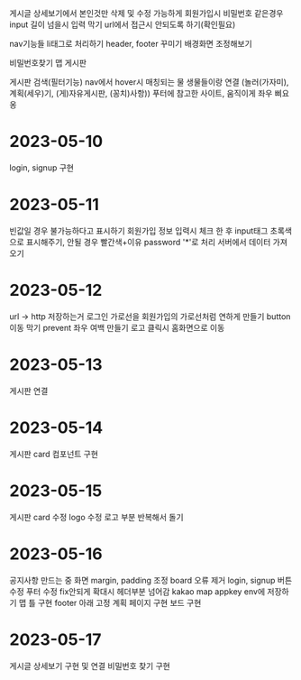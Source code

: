 게시글 상세보기에서 본인것만 삭제 및 수정 가능하게
회원가입시 비밀번호 같은경우
input 길이 넘을시 입력 막기
url에서 접근시 안되도록 하기(확인필요)

nav기능들 li태그로 처리하기
header, footer 꾸미기
배경화면 조정해보기

비밀번호찾기
맵
게시판

게시판 검색(필터기능)
nav에서 hover시 매칭되는 물 생물들이랑 연결 (놀러(가자미), 계획(세우)기, (게)자유게시판, (꽁치)사항))
푸터에 참고한 사이트, 움직이게 좌우 삐요옹

# 2023-05-10

login, signup 구현

# 2023-05-11

빈값일 경우 불가능하다고 표시하기
회원가입 정보 입력시 체크 한 후 input태그 초록색으로 표시해주기, 안될 경우 빨간색+이유
password '\*'로 처리
서버에서 데이터 가져오기

# 2023-05-12

url -> http 저장하는거
로그인 가로선을 회원가입의 가로선처럼 연하게 만들기
button 이동 막기 prevent
좌우 여백 만들기
로고 클릭시 홈화면으로 이동

# 2023-05-13

게시판 연결

# 2023-05-14

게시판 card 컴포넌트 구현

# 2023-05-15

게시판 card 수정
logo 수정
로고 부분 반복해서 돌기

# 2023-05-16

공지사항 만드는 중
화면 margin, padding 조정
board 오류 제거
login, signup 버튼 수정
푸터 수정 fix안되게
확대시 헤더부분 넘어감
kakao map appkey env에 저장하기
맵 틀 구현
footer 아래 고정
계획 페이지 구현
보드 구현

# 2023-05-17

게시글 상세보기 구현 및 연결
비밀번호 찾기 구현
